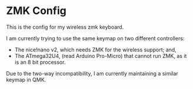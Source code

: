 # ZMK Config

This is the config for my wireless zmk keyboard. 

I am currently trying to use the same keymap on two different controllers:

- The nice!nano v2, which needs ZMK for the wireless support; and,
- The ATmega32U4, (read Arduino Pro-Micro) that cannot run ZMK, as it is an 8 bit processor.

Due to the two-way incompatibility, I am currently maintaining a similar keymap in QMK.

